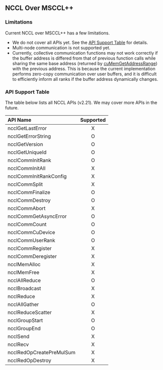 ## NCCL Over MSCCL++

### Limitations

Current NCCL over MSCCL++ has a few limitations.

* We do not cover all APIs yet. See the [API Support Table](#api-support-table) for details.
* Multi-node communication is not supported yet.
* Currently, collective communication functions may not work correctly if the buffer address is differed from that of previous function calls while sharing the same base address (returned by [cuMemGetAddressRange](https://docs.nvidia.com/cuda/cuda-driver-api/group__CUDA__MEM.html#group__CUDA__MEM_1g64fee5711274a2a0573a789c94d8299b)) with the previous address. This is because the current implementation performs zero-copy communication over user buffers, and it is difficult to efficiently inform all ranks if the buffer address dynamically changes.

### API Support Table

The table below lists all NCCL APIs (v2.21). We may cover more APIs in the future.

| API Name                 | Supported |
| :----------------------- | :-------: |
| ncclGetLastError         | X         |
| ncclGetErrorString       | O         |
| ncclGetVersion           | O         |
| ncclGetUniqueId          | O         |
| ncclCommInitRank         | O         |
| ncclCommInitAll          | X         |
| ncclCommInitRankConfig   | X         |
| ncclCommSplit            | X         |
| ncclCommFinalize         | O         |
| ncclCommDestroy          | O         |
| ncclCommAbort            | X         |
| ncclCommGetAsyncError    | O         |
| ncclCommCount            | O         |
| ncclCommCuDevice         | O         |
| ncclCommUserRank         | O         |
| ncclCommRegister         | X         |
| ncclCommDeregister       | X         |
| ncclMemAlloc             | X         |
| ncclMemFree              | X         |
| ncclAllReduce            | O         |
| ncclBroadcast            | X         |
| ncclReduce               | X         |
| ncclAllGather            | O         |
| ncclReduceScatter        | X         |
| ncclGroupStart           | O         |
| ncclGroupEnd             | O         |
| ncclSend                 | X         |
| ncclRecv                 | X         |
| ncclRedOpCreatePreMulSum | X         |
| ncclRedOpDestroy         | X         |

